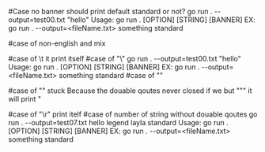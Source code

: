 

#Case no banner should print default standard or not?
go run . --output=test00.txt "hello"
Usage: go run . [OPTION] [STRING] [BANNER]
EX: go run . --output=<fileName.txt> something standard

#case of non-english and mix 


#case of \t it print itself
#case of "\\" 
    go run . --output=test00.txt "hello"
    Usage: go run . [OPTION] [STRING] [BANNER]
    EX: go run . --output=<fileName.txt> something standard
#case of ""

#case of "\" stuck Because the douable qoutes never closed if we but "\"" it will print "

#case of "\r" print itelf
#case of number of string without douable qoutes 
    go run . --output=test07.txt hello legend layla  standard
    Usage: go run . [OPTION] [STRING] [BANNER]
    EX: go run . --output=<fileName.txt> something standard


